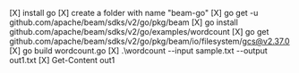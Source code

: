 [X] install go
[X] create a folder with name "beam-go"
[X] go get -u github.com/apache/beam/sdks/v2/go/pkg/beam
[X] go install github.com/apache/beam/sdks/v2/go/examples/wordcount
[X] go get github.com/apache/beam/sdks/v2/go/pkg/beam/io/filesystem/gcs@v2.37.0
[X] go build wordcount.go
[X] .\wordcount --input sample.txt --output out1.txt
[X]  Get-Content out1

